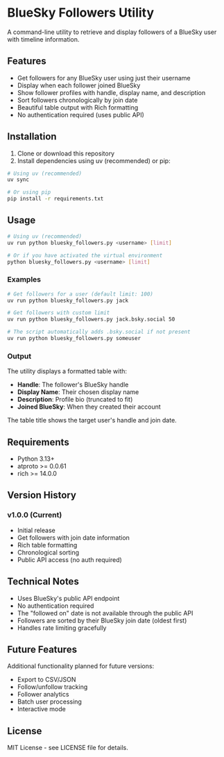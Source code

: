 # BlueSky Followers Utility

A command-line utility to retrieve and display followers of a BlueSky user with timeline information.

## Features

- Get followers for any BlueSky user using just their username
- Display when each follower joined BlueSky
- Show follower profiles with handle, display name, and description
- Sort followers chronologically by join date
- Beautiful table output with Rich formatting
- No authentication required (uses public API)

## Installation

1. Clone or download this repository
2. Install dependencies using uv (recommended) or pip:

```bash
# Using uv (recommended)
uv sync

# Or using pip
pip install -r requirements.txt
```

## Usage

```bash
# Using uv (recommended)
uv run python bluesky_followers.py <username> [limit]

# Or if you have activated the virtual environment
python bluesky_followers.py <username> [limit]
```

### Examples

```bash
# Get followers for a user (default limit: 100)
uv run python bluesky_followers.py jack

# Get followers with custom limit
uv run python bluesky_followers.py jack.bsky.social 50

# The script automatically adds .bsky.social if not present
uv run python bluesky_followers.py someuser
```

### Output

The utility displays a formatted table with:
- **Handle**: The follower's BlueSky handle
- **Display Name**: Their chosen display name
- **Description**: Profile bio (truncated to fit)
- **Joined BlueSky**: When they created their account

The table title shows the target user's handle and join date.

## Requirements

- Python 3.13+
- atproto >= 0.0.61
- rich >= 14.0.0

## Version History

### v1.0.0 (Current)
- Initial release
- Get followers with join date information
- Rich table formatting
- Chronological sorting
- Public API access (no auth required)

## Technical Notes

- Uses BlueSky's public API endpoint
- No authentication required
- The "followed on" date is not available through the public API
- Followers are sorted by their BlueSky join date (oldest first)
- Handles rate limiting gracefully

## Future Features

Additional functionality planned for future versions:
- Export to CSV/JSON
- Follow/unfollow tracking
- Follower analytics
- Batch user processing
- Interactive mode

## License

MIT License - see LICENSE file for details.